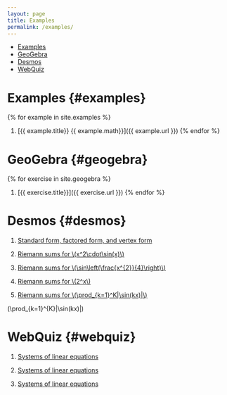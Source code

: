 ```yaml
---
layout: page
title: Examples
permalink: /examples/
---
```


- [Examples](#examples)
- [GeoGebra](#geogebra)
- [Desmos](#desmos)
- [WebQuiz](#webquiz)

# Examples {#examples}

{% for example in site.examples %}
1. [{{ example.title}} {{ example.math}}]({{ example.url }})
{% endfor %}

# GeoGebra {#geogebra}

{% for exercise in site.geogebra %}
1. [{{ exercise.title}}]({{ exercise.url }})
{% endfor %}

# Desmos {#desmos}

1. [Standard form, factored form, and vertex form](https://www.desmos.com/calculator/zrpmztunq0)

1. [Riemann sums for \\(x^2\cdot\sin(x)\\)](https://www.desmos.com/calculator/cbhiymlls7)

1. [Riemann sums for \\(\sin\left(\frac{x^{2}}{4}\right)\\)](https://www.desmos.com/calculator/abk5szfm0h)

1. [Riemann sums for \\(2^x\\)](https://www.desmos.com/calculator/ryrp6oip6q)

1. [Riemann sums for \\(\prod_{k=1}^K|\sin(kx)|\\)](https://www.desmos.com/calculator/gntgmzpxwm)

\(\prod_{k=1}^{K}|\sin(kx)|\)

# WebQuiz {#webquiz}

1. [Systems of linear equations](https://jordanbell.info/WebQuiz/wq1.html)

1. [Systems of linear equations](https://jordanbell.info/WebQuiz/wq2.html)

1. [Systems of linear equations](https://jordanbell.info/WebQuiz/wq3.html)
